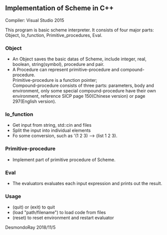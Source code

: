 ## Implementation of Scheme in C++

Compiler: Visual Studio 2015

This program is basic scheme interpreter. It consists of four major parts: Object, Io_function, Primitive_procedures, Eval.

### Object 
- An Object saves the basic datas of Scheme, include integer, real, boolean, string(symbol), procedure and pair.  
- A Procedure can represent primitive-procedure and compound-procedure.  
Primitive-procedure is a function pointer;  
Compound-procedure consists of three parts: parameters, body and environment, only some special compound-procedure have their own environment, reference SICP page 150(Chinese version) or page 297(English version).

### Io_function
- Get input from string, std::cin and files
- Split the input into individual elements
- Fo some conversion, such as '(1 2 3) --> (list 1 2 3).

### Primitive-procedure
- Implement part of primitive procedure of Scheme.

### Eval
- The evaluators evaluates each input expression and prints out the result.

### Usage
- (quit) or (exit) to quit
- (load "path/filename") to load code from files
- (reset) to reset environment and restart evaluator


DesmondoRay
2018/11/5
